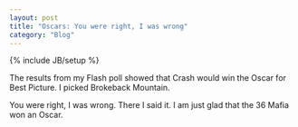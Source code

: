 ```yaml
---
layout: post
title: "Oscars: You were right, I was wrong"
category: "Blog"
---
```

{% include JB/setup %}

The results from my Flash poll showed that Crash would win the Oscar for Best Picture. I picked Brokeback Mountain.

You were right, I was wrong. There I said it. I am just glad that the 36 Mafia won an Oscar.